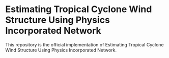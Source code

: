 # Estimating Tropical Cyclone Wind Structure Using Physics Incorporated Network

This repository is the official implementation of Estimating Tropical Cyclone Wind Structure Using Physics Incorporated Network.
